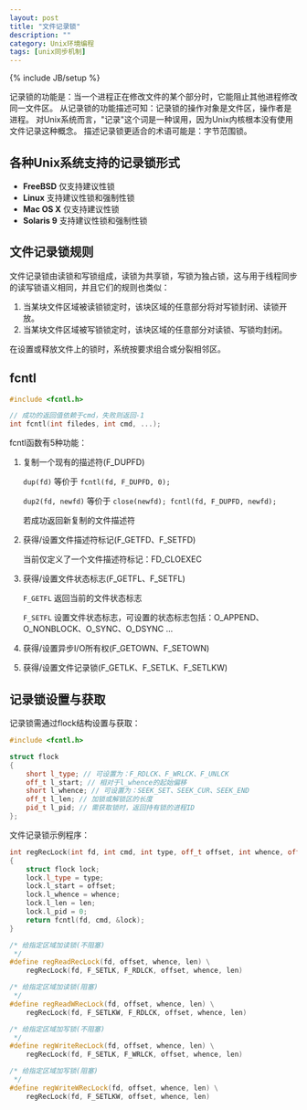 ```yaml
---
layout: post
title: "文件记录锁"
description: ""
category: Unix环境编程
tags: [unix同步机制]
---
```

{% include JB/setup %}

记录锁的功能是：当一个进程正在修改文件的某个部分时，它能阻止其他进程修改同一文件区。
从记录锁的功能描述可知：记录锁的操作对象是文件区，操作者是进程。
对Unix系统而言，"记录"这个词是一种误用，因为Unix内核根本没有使用文件记录这种概念。
描述记录锁更适合的术语可能是：字节范围锁。

## 各种Unix系统支持的记录锁形式

  * **FreeBSD** 仅支持建议性锁
  * **Linux** 支持建议性锁和强制性锁
  * **Mac OS X** 仅支持建议性锁
  * **Solaris 9** 支持建议性锁和强制性锁

## 文件记录锁规则

文件记录锁由读锁和写锁组成，读锁为共享锁，写锁为独占锁，这与用于线程同步的读写锁语义相同，并且它们的规则也类似：

  1. 当某块文件区域被读锁锁定时，该块区域的任意部分将对写锁封闭、读锁开放。
  2. 当某块文件区域被写锁锁定时，该块区域的任意部分对读锁、写锁均封闭。

在设置或释放文件上的锁时，系统按要求组合或分裂相邻区。

## fcntl

``` c++
#include <fcntl.h>

// 成功的返回值依赖于cmd，失败则返回-1
int fcntl(int filedes, int cmd, ...);
```

fcntl函数有5种功能：

  1. 复制一个现有的描述符(F_DUPFD)

	 `dup(fd)` 等价于 `fcntl(fd, F_DUPFD, 0);`

	 `dup2(fd, newfd)` 等价于 `close(newfd); fcntl(fd, F_DUPFD, newfd);`

	 若成功返回新复制的文件描述符

  2. 获得/设置文件描述符标记(F_GETFD、F_SETFD)

     当前仅定义了一个文件描述符标记：FD_CLOEXEC

  3. 获得/设置文件状态标志(F_GETFL、F_SETFL)

     `F_GETFL` 返回当前的文件状态标志

	 `F_SETFL` 设置文件状态标志，可设置的状态标志包括：O_APPEND、O_NONBLOCK、O_SYNC、O_DSYNC ...

  4. 获得/设置异步I/O所有权(F_GETOWN、F_SETOWN)

  5. 获得/设置文件记录锁(F_GETLK、F_SETLK、F_SETLKW)

## 记录锁设置与获取

记录锁需通过flock结构设置与获取：

``` c++
#include <fcntl.h>

struct flock
{
	short l_type; // 可设置为：F_RDLCK、F_WRLCK、F_UNLCK
	off_t l_start; // 相对于l_whence的起始偏移
	short l_whence; // 可设置为：SEEK_SET、SEEK_CUR、SEEK_END
	off_t l_len; // 加锁或解锁区的长度
	pid_t l_pid; // 需获取锁时，返回持有锁的进程ID
};
```

文件记录锁示例程序：

``` c++
int regRecLock(int fd, int cmd, int type, off_t offset, int whence, off_t len)
{
	struct flock lock;
	lock.l_type = type;
	lock.l_start = offset;
	lock.l_whence = whence;
	lock.l_len = len;
	lock.l_pid = 0;
	return fcntl(fd, cmd, &lock);
}

/* 给指定区域加读锁(不阻塞)
 */
#define regReadRecLock(fd, offset, whence, len) \
	regRecLock(fd, F_SETLK, F_RDLCK, offset, whence, len)

/* 给指定区域加读锁(阻塞)
 */
#define regReadWRecLock(fd, offset, whence, len) \
	regRecLock(fd, F_SETLKW, F_RDLCK, offset, whence, len)

/* 给指定区域加写锁(不阻塞)
 */
#define regWriteRecLock(fd, offset, whence, len) \
	regRecLock(fd, F_SETLK, F_WRLCK, offset, whence, len)

/* 给指定区域加写锁(阻塞)
 */
#define regWriteWRecLock(fd, offset, whence, len) \
	regRecLock(fd, F_SETLKW, offset, whence, len)
```
